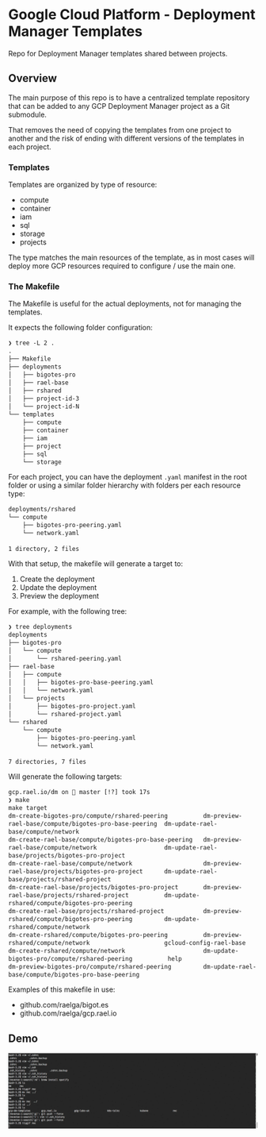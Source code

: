 # Google Cloud Platform - Deployment Manager Templates

Repo for Deployment Manager templates shared between projects.

## Overview

The main purpose of this repo is to have a centralized template repository that
can be added to any GCP Deployment Manager project as a Git submodule.

That removes the need of copying the templates from one project to another and
the risk of ending with different versions of the templates in each project.

### Templates

Templates are organized by type of resource:

- compute
- container
- iam
- sql
- storage
- projects

The type matches the main resources of the template, as in most cases will
deploy more GCP resources required to configure / use the main one.

### The Makefile

The Makefile is useful for the actual deployments, not for managing the templates.

It expects the following folder configuration:

```
❯ tree -L 2 .
.
├── Makefile
├── deployments
│   ├── bigotes-pro
│   ├── rael-base
│   ├── rshared
│   ├── project-id-3
│   └── project-id-N
└── templates
    ├── compute
    ├── container
    ├── iam
    ├── project
    ├── sql
    └── storage
```

For each project, you can have the deployment `.yaml` manifest in the root folder
or using a similar folder hierarchy with folders per each resource type:

```
deployments/rshared
└── compute
    ├── bigotes-pro-peering.yaml
    └── network.yaml

1 directory, 2 files
```

With that setup, the makefile will generate a target to:

1. Create the deployment
2. Update the deployment
3. Preview the deployment

For example, with the following tree:

```
❯ tree deployments
deployments
├── bigotes-pro
│   └── compute
│       └── rshared-peering.yaml
├── rael-base
│   ├── compute
│   │   ├── bigotes-pro-base-peering.yaml
│   │   └── network.yaml
│   └── projects
│       ├── bigotes-pro-project.yaml
│       └── rshared-project.yaml
└── rshared
    └── compute
        ├── bigotes-pro-peering.yaml
        └── network.yaml

7 directories, 7 files
```

Will generate the following targets:

```
gcp.rael.io/dm on  master [!?] took 17s
❯ make
make target
dm-create-bigotes-pro/compute/rshared-peering          dm-preview-rael-base/compute/bigotes-pro-base-peering  dm-update-rael-base/compute/network
dm-create-rael-base/compute/bigotes-pro-base-peering   dm-preview-rael-base/compute/network                   dm-update-rael-base/projects/bigotes-pro-project
dm-create-rael-base/compute/network                    dm-preview-rael-base/projects/bigotes-pro-project      dm-update-rael-base/projects/rshared-project
dm-create-rael-base/projects/bigotes-pro-project       dm-preview-rael-base/projects/rshared-project          dm-update-rshared/compute/bigotes-pro-peering
dm-create-rael-base/projects/rshared-project           dm-preview-rshared/compute/bigotes-pro-peering         dm-update-rshared/compute/network
dm-create-rshared/compute/bigotes-pro-peering          dm-preview-rshared/compute/network                     gcloud-config-rael-base
dm-create-rshared/compute/network                      dm-update-bigotes-pro/compute/rshared-peering          help
dm-preview-bigotes-pro/compute/rshared-peering         dm-update-rael-base/compute/bigotes-pro-base-peering
```
Examples of this makefile in use:

- github.com/raelga/bigot.es
- github.com/raelga/gcp.rael.io

## Demo

![tty](tty.gif)
